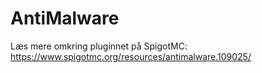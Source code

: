# AntiMalware

Læs mere omkring pluginnet på SpigotMC:
https://www.spigotmc.org/resources/antimalware.109025/
